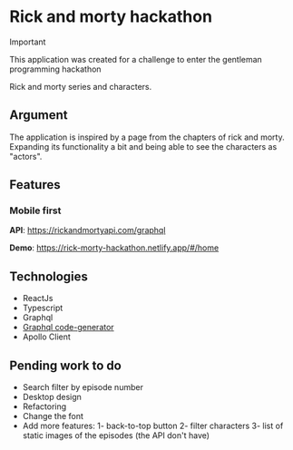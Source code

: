 # Rick and morty hackathon

> [!IMPORTANT]
> This application was created for a challenge to enter the gentleman programming hackathon

Rick and morty series and characters.

## Argument

The application is inspired by a page from the chapters of rick and morty. Expanding its functionality a bit and being able to see the characters as "actors".

## Features

### Mobile first

**API**: https://rickandmortyapi.com/graphql

**Demo**: https://rick-morty-hackathon.netlify.app/#/home

## Technologies

- ReactJs
- Typescript
- Graphql
- [Graphql code-generator](https://www.the-guild.dev/graphql/codegen)
- Apollo Client

## Pending work to do

- Search filter by episode number
- Desktop design
- Refactoring
- Change the font
- Add more features:
  1- back-to-top button
  2- filter characters
  3- list of static images of the episodes (the API don't have)
